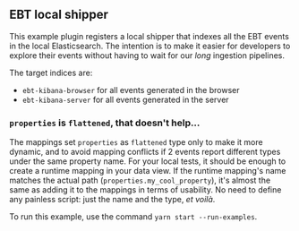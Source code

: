 ## EBT local shipper

This example plugin registers a local shipper that indexes all the EBT events in the local Elasticsearch.
The intention is to make it easier for developers to explore their events without having to wait for our _long_ ingestion pipelines. 

The target indices are:
- `ebt-kibana-browser` for all events generated in the browser
- `ebt-kibana-server` for all events generated in the server

### `properties` is `flattened`, that doesn't help...

The mappings set `properties` as `flattened` type only to make it more dynamic, and to avoid mapping conflicts if 2 events
report different types under the same property name. For your local tests, it should be enough to create a runtime mapping 
in your data view. If the runtime mapping's name matches the actual path (`properties.my_cool_property`), it's almost the same 
as adding it to the mappings in terms of usability. No need to define any painless script: just the name and the type, _et voilà_. 

To run this example, use the command `yarn start --run-examples`.
